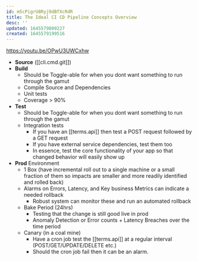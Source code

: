 ```yaml
---
id: m5cPigrU8Ryj9dBfXcRdR
title: The Ideal CI CD Pipeline Concepts Overview
desc: ''
updated: 1645579800227
created: 1645579199516
---
```


<https://youtu.be/OPwU3UWCxhw>

- **Source** ([[cli.cmd.git]])
- **Build**
  - Should be Toggle-able for when you dont want something to run through the gamut
  - Compile Source and Dependencies
  - Unit tests
  - Coverage > 90%
- **Test**
  - Should be Toggle-able for when you dont want something to run through the gamut
  - Integration tests
    - If you have an [[terms.api]] then test a POST request followed by a GET request
    - If you have external service dependencies, test them too
    - In essence, test the core functionality of your app so that changed behavior will easily show up
- **Prod** Environment
  - 1 Box (have incremental roll out to a single machine or a small fraction of them so impacts are smaller and more readily identified and rolled back)
  - Alarms on Errors, Latency, and Key business Metrics can indicate a needed rollback
    - Robust system can monitor these and run an automated rollback
  - Bake Period (24hrs)
    - Testing that the change is still good live in prod
    - Anomaly Detection or Error counts + Latency Breaches over the time period
  - Canary (in a coal mine)
    - Have a cron job test the [[terms.api]] at a regular interval (POST/GET/UPDATE/DELETE etc.)
    - Should the cron job fail then it can be an alarm.
